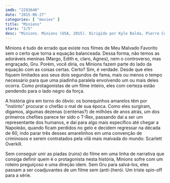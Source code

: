 ```yaml
---
imdb: "2293640"
date: "2015-06-27"
categories: [ "movies" ]
title: "Minions"
stars: "2/5"
desc: "Minions. Minions (USA, 2015). Dirigido por Kyle Balda, Pierre Coffin. Escrito por Brian Lynch. Com Sandra Bullock, Jon Hamm, Michael Keaton, Allison Janney, Steve Coogan, Jennifer Saunders, Geoffrey Rush, Steve Carell, Pierre Coffin."
---
```

Minions é tudo de errado que existe nos filmes de Meu Malvado Favorito sem o certo que torna a equação balanceada. Dessa forma, não temos as adoráveis meninas (Margo, Edith e, claro, Agnes), nem o controverso, mas engraçado, Gru. Porém, você diria, os Minions fazem parte do lado da equação com as coisas certas. Certo? Sim, é verdade. Desde que eles fiquem limitados aos seus dois segundos de fama, mais ou menos o tempo necessário para que uma piadinha paralela envolvendo um ou mais deles ocorra. Como protagonistas de um filme inteiro, eles com certeza estão pendendo para o lado negro da força.

A história gira em torno do óbvio: os bonequinhos amarelos têm por "instinto" procurar o chefão o mal de sua época. Como eles surgiram, digamos, algumas dezenas (centenas?) de milhões de anos atrás, um dos primeiros chefões parece ter sido o T-Rex, passando daí a ser um representante dos humanos, e daí para algo mais específico até chegar a Napoleão, quando ficam perdidos no gelo e decidem regressar na década de 60, indo parar três desses amarelinhos em uma convenção de criminosos e serem contratados pela vilã mais malvada do mundo: Scarlett Overkill.

Sem conseguir unir as piadas (ruins) do filme em uma linha de narrativa que consiga definir quem é o protagonista nesta história, Minions sofre com um roteiro preguiçoso e uma direção idem. Sem Gru para salvá-los, eles passam a ser coadjuvantes de um filme sem (anti-)herói. Um triste spin-off para a série.
